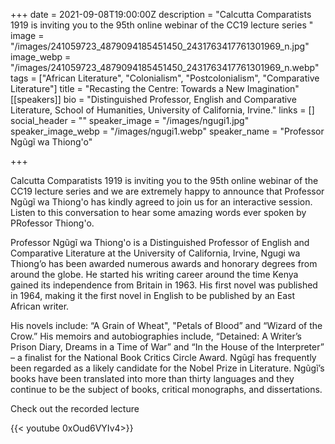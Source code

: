 +++
date = 2021-09-08T19:00:00Z
description = "Calcutta Comparatists 1919 is inviting you to the 95th online webinar of the CC19 lecture series "
image = "/images/241059723_4879094185451450_2431763417761301969_n.jpg"
image_webp = "/images/241059723_4879094185451450_2431763417761301969_n.webp"
tags = ["African Literature", "Colonialism", "Postcolonialism", "Comparative Literature"]
title = "Recasting the Centre: Towards a New Imagination"
[[speakers]]
bio = "Distinguished Professor, English and Comparative Literature, School of Humanities, University of California, Irvine."
links = []
social_header = ""
speaker_image = "/images/ngugi1.jpg"
speaker_image_webp = "/images/ngugi1.webp"
speaker_name = "Professor Ngũgĩ wa Thiong'o"

+++

Calcutta Comparatists 1919 is inviting you to the 95th online webinar of the CC19 lecture series and we are extremely happy to announce that Professor Ngũgĩ wa Thiong'o has kindly agreed to join us for an interactive session. Listen to this conversation to hear some amazing words ever spoken by PRofessor Thiong'o. 

Professor Ngũgĩ wa Thiong'o is a Distinguished Professor of English and Comparative Literature at the University of California, Irvine, Ngugi wa Thiong’o has been awarded numerous awards and honorary degrees from around the globe. He started his writing career around the time Kenya gained its independence from Britain in 1963. His first novel was published in 1964, making it the first novel in English to be published by an East African writer.

His novels include: “A Grain of Wheat", "Petals of Blood” and “Wizard of the Crow.” His memoirs and autobiographies include, “Detained: A Writer’s Prison Diary, Dreams in a Time of War” and “In the House of the Interpreter” – a finalist for the National Book Critics Circle Award. Ngũgĩ has frequently been regarded as a likely candidate for the Nobel Prize in Literature. Ngũgĩ’s books have been translated into more than thirty languages and they continue to be the subject of books, critical monographs, and dissertations.

Check out the recorded lecture

{{< youtube 0xOud6VYIv4>}}
